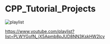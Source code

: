 # CPP_Tutorial_Projects

![playlist](https://i.imgur.com/eJWhaZy.jpg)

https://www.youtube.com/playlist?list=PLWYGofN_jX5Apmb8pJUD8NN3KskHW2lcy
